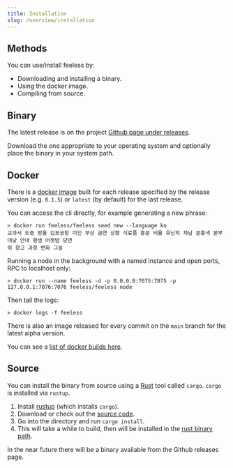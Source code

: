 ```yaml
---
title: Installation
slug: /overview/installation
---
```


## Methods

You can use/install feeless by:
* Downloading and installing a binary.
* Using the docker image.
* Compiling from source.

## Binary

The latest release is on the project [Github page under releases](https://github.com/feeless/feeless/releases/).

Download the one appropriate to your operating system and optionally place the binary in your system path.

## Docker

There is a [docker image](https://hub.docker.com/r/feeless/feeless) built for each release specified by the release
version (e.g. `0.1.5`) or `latest` (by default) for the last release.

You can access the cli directly, for example generating a new phrase:

```shell
> docker run feeless/feeless seed new --language ko
교과서 도중 방울 김포공항 미인 부상 금연 상황 식료품 흥분 비율 유난히 차남 분홍색 본부 대낮 안내 평생 어젯밤 당연
히 창고 과정 변화 그늘
```

Running a node in the background with a named instance and open ports, RPC to localhost only:
```shell
> docker run --name feeless -d -p 0.0.0.0:7075:7075 -p 127.0.0.1:7076:7076 feeless/feeless node
```

Then tail the logs:
```shell
> docker logs -f feeless
```

There is also an image released for every commit on the `main` branch for the latest alpha version.

You can see a [list of docker builds here](https://hub.docker.com/r/feeless/feeless).

## Source

You can install the binary from source using a <a href="https://www.rust-lang.org/">Rust</a> tool called `cargo`.
`cargo` is installed via `rustup`.

1. Install <a href="https://rustup.rs/">rustup</a> (which installs `cargo`).
2. Download or check out the <a href="https://github.com/feeless/feeless/">source code</a>.
3. Go into the directory and run `cargo install`.
4. This will take a while to build, then will be installed in the <a
   href="http://web.mit.edu/rust-lang_v1.25/arch/amd64_ubuntu1404/share/doc/rust/html/book/second-edition/ch14-04-installing-binaries.html">rust binary path</a>.

In the near future there will be a binary available from the Github releases page.

